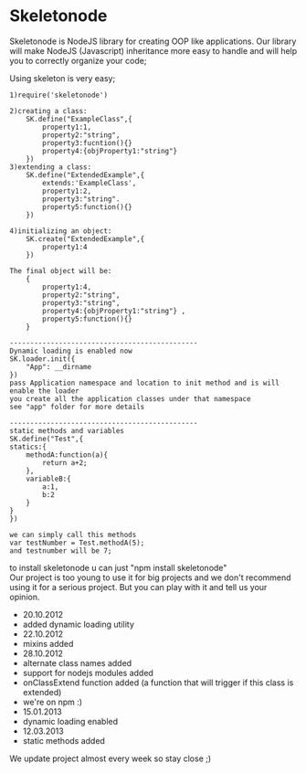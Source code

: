 Skeletonode
========

Skeletonode is NodeJS library for creating OOP like applications.
Our library will make NodeJS (Javascript) inheritance more easy to handle and will help you to correctly organize your code;



Using skeleton is very easy;

    1)require('skeletonode')

    2)creating a class:
        SK.define("ExampleClass",{
            property1:1,
            property2:"string",
            property3:fucntion(){}
            property4:{objProperty1:"string"}
        })
    3)extending a class:
        SK.define("ExtendedExample",{
            extends:'ExampleClass',
            property1:2,
            property3:"string".
            property5:function(){}
        })

    4)initializing an object:
        SK.create("ExtendedExample",{
            property1:4
        })

    The final object will be: 
        {
            property1:4,
            property2:"string",
            property3:"string",
            property4:{objProperty1:"string"} ,
            property5:function(){}
        }
    
    ----------------------------------------------
    Dynamic loading is enabled now
    SK.loader.init({
        "App": __dirname 
    })
    pass Application namespace and location to init method and is will enable the loader
    you create all the application classes under that namespace
    see "app" folder for more details
    
    ----------------------------------------------
    static methods and variables
    SK.define("Test",{
    statics:{
        methodA:function(a){
            return a+2;
        },
        variableB:{
            a:1,
            b:2
        }
    }
    })
    
    we can simply call this methods 
    var testNumber = Test.methodA(5);
    and testnumber will be 7;

to install skeletonode u can just "npm install skeletonode"    
Our project is too young to use it for big projects and we don't recommend using it for a serious project.
But you can play with it and tell us your opinion.

- 20.10.2012 
- added dynamic loading utility
- 22.10.2012
- mixins added
- 28.10.2012
- alternate class names added
- support for nodejs modules added 
- onClassExtend function added (a function that will trigger if this class is extended)
- we're on npm :)
- 15.01.2013 
- dynamic loading enabled
- 12.03.2013
- static methods added

We update project almost every week so stay close ;)

